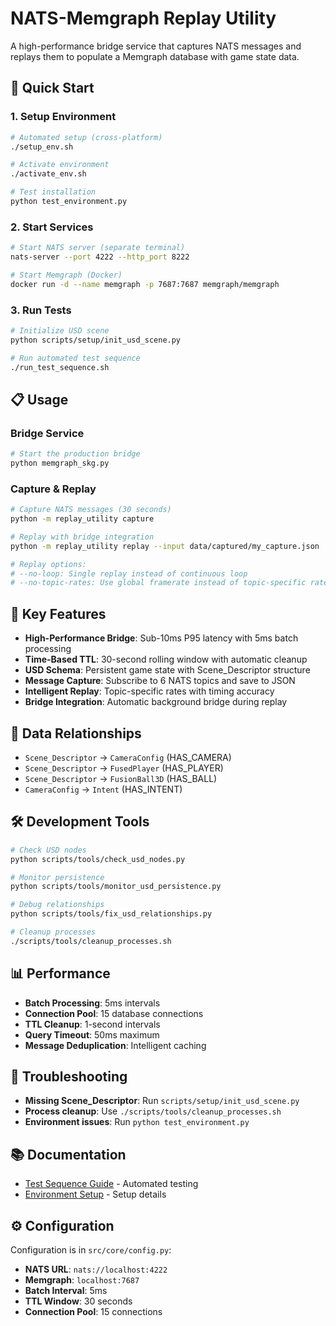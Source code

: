 # NATS-Memgraph Replay Utility

A high-performance bridge service that captures NATS messages and replays them to populate a Memgraph database with game state data.

## 🚀 Quick Start

### 1. Setup Environment
```bash
# Automated setup (cross-platform)
./setup_env.sh

# Activate environment
./activate_env.sh

# Test installation
python test_environment.py
```

### 2. Start Services
```bash
# Start NATS server (separate terminal)
nats-server --port 4222 --http_port 8222

# Start Memgraph (Docker)
docker run -d --name memgraph -p 7687:7687 memgraph/memgraph
```

### 3. Run Tests
```bash
# Initialize USD scene
python scripts/setup/init_usd_scene.py

# Run automated test sequence
./run_test_sequence.sh
```

## 📋 Usage

### Bridge Service
```bash
# Start the production bridge
python memgraph_skg.py
```

### Capture & Replay
```bash
# Capture NATS messages (30 seconds)
python -m replay_utility capture

# Replay with bridge integration
python -m replay_utility replay --input data/captured/my_capture.json

# Replay options:
# --no-loop: Single replay instead of continuous loop
# --no-topic-rates: Use global framerate instead of topic-specific rates
```

## 🎯 Key Features

- **High-Performance Bridge**: Sub-10ms P95 latency with 5ms batch processing
- **Time-Based TTL**: 30-second rolling window with automatic cleanup
- **USD Schema**: Persistent game state with Scene_Descriptor structure
- **Message Capture**: Subscribe to 6 NATS topics and save to JSON
- **Intelligent Replay**: Topic-specific rates with timing accuracy
- **Bridge Integration**: Automatic background bridge during replay

## 🔗 Data Relationships

- `Scene_Descriptor` → `CameraConfig` (HAS_CAMERA)
- `Scene_Descriptor` → `FusedPlayer` (HAS_PLAYER)  
- `Scene_Descriptor` → `FusionBall3D` (HAS_BALL)
- `CameraConfig` → `Intent` (HAS_INTENT)

## 🛠️ Development Tools

```bash
# Check USD nodes
python scripts/tools/check_usd_nodes.py

# Monitor persistence
python scripts/tools/monitor_usd_persistence.py

# Debug relationships
python scripts/tools/fix_usd_relationships.py

# Cleanup processes
./scripts/tools/cleanup_processes.sh
```

## 📊 Performance

- **Batch Processing**: 5ms intervals
- **Connection Pool**: 15 database connections
- **TTL Cleanup**: 1-second intervals
- **Query Timeout**: 50ms maximum
- **Message Deduplication**: Intelligent caching

## 🔧 Troubleshooting

- **Missing Scene_Descriptor**: Run `scripts/setup/init_usd_scene.py`
- **Process cleanup**: Use `./scripts/tools/cleanup_processes.sh`
- **Environment issues**: Run `python test_environment.py`

## 📚 Documentation

- [Test Sequence Guide](README_TEST_SEQUENCE.md) - Automated testing
- [Environment Setup](ENVIRONMENT_SETUP.md) - Setup details

## ⚙️ Configuration

Configuration is in `src/core/config.py`:
- **NATS URL**: `nats://localhost:4222`
- **Memgraph**: `localhost:7687`
- **Batch Interval**: 5ms
- **TTL Window**: 30 seconds
- **Connection Pool**: 15 connections